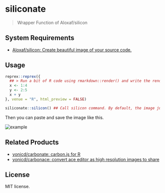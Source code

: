 # siliconate

<!-- badges: start -->
<!-- badges: end -->

> Wrapper Function of Aloxaf/silicon

## System Requirements

- [Aloxaf/silicon: Create beautiful image of your source code.](https://github.com/Aloxaf/silicon)

## Usage

```r
reprex::reprex({
  ## > Run a bit of R code using rmarkdown::render() and write the rendered result to user's clipboard.
  x <- 1:4
  y <- 2:5
  x + y
}, venue = "R", html_preview = FALSE)

siliconate::silicon() ## Call silicon command. By default, the image just goes to clipboard.
```

Then you can paste and save the image like this.

![example](https://raw.githack.com/paithiov909/siliconate/main/man/figures/siliconate_example.jpg)

## Related Products

- [yonicd/carbonate: carbon.js for R](https://github.com/yonicd/carbonate)
- [yonicd/carbonace: convert ace editor as high resolution images to share](https://github.com/yonicd/carbonace)

## License

MIT license. 

